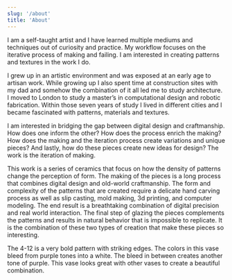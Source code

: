 ```yaml
---
slug: '/about'
title: 'About'
---
```


I am a self-taught artist and I have learned multiple mediums and techniques out of curiosity and practice. My workflow focuses on the iterative process of making and failing. I am interested in creating patterns and textures in the work I do.

I grew up in an artistic environment and was exposed at an early age to artisan work. While growing up I also spent time at construction sites with my dad and somehow the combination of it all led me to study architecture. I moved to London to study a master’s in computational design and robotic fabrication. Within those seven years of study I lived in different cities and I became fascinated with patterns, materials and textures.

I am interested in bridging the gap between digital design and craftmanship. How does one inform the other? How does the process enrich the making? How does the making and the iteration process create variations and unique pieces? And lastly, how do these pieces create new ideas for design? The work is the iteration of making.

This work is a series of ceramics that focus on how the density of patterns change the perception of form. The making of the pieces is a long process that combines digital design and old-world craftmanship.
The form and complexity of the patterns that are created require a delicate hand carving process as well as slip casting, mold making, 3d printing, and computer modeling. The end result is a breathtaking combination of digital precision and real world interaction. The final step of glazing the pieces complements the patterns and results in natural behavior that is impossible to replicate. It is the combination of these two types of creation that make these pieces so interesting.

The 4-12 is a very bold pattern with striking edges. The colors in this vase bleed from purple tones into a white. The bleed in between creates another tone of purple. This vase looks great with other vases to create a beautiful combination.
